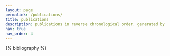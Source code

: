 ```yaml
---
layout: page
permalink: /publications/
title: publications
description: publications in reverse chronological order. generated by jekyll-scholar.
nav: true
nav_order: 4
---
```


<!-- _pages/publications.md -->
<div class="publications">

{% bibliography %}

</div>
